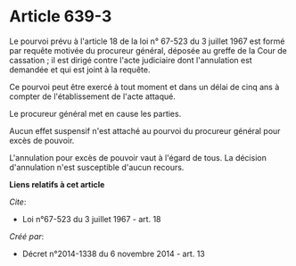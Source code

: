 # Article 639-3

Le pourvoi prévu à l'article 18 de la loi n° 67-523 du 3 juillet 1967 est formé par requête motivée du procureur général,
déposée au greffe de la Cour de cassation ; il est dirigé contre l'acte judiciaire dont l'annulation est demandée et qui est
joint à la requête. 

Ce pourvoi peut être exercé à tout moment et dans un délai de cinq ans à compter de l'établissement de l'acte attaqué. 

Le procureur général met en cause les parties. 

Aucun effet suspensif n'est attaché au pourvoi du procureur général pour excès de pouvoir. 

L'annulation pour excès de pouvoir vaut à l'égard de tous. La décision d'annulation n'est susceptible d'aucun recours.

**Liens relatifs à cet article**

_Cite_:

  - Loi n°67-523 du 3 juillet 1967 - art. 18

_Créé par_:

  - Décret n°2014-1338 du 6 novembre 2014 - art. 13
